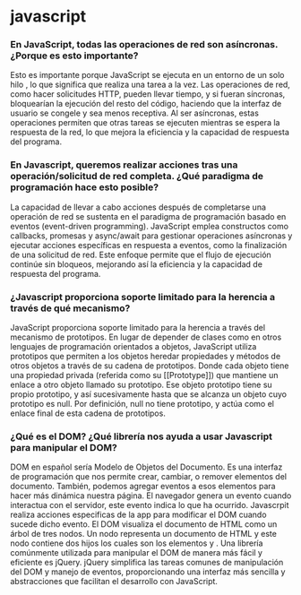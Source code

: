 # javascript

### En JavaScript, todas las operaciones de red son asíncronas. ¿Porque es esto importante?

Esto es importante porque JavaScript se ejecuta en un entorno de un solo hilo , lo que significa que realiza una tarea a la vez. 
Las operaciones de red, como hacer solicitudes HTTP, pueden llevar tiempo, y si fueran síncronas, bloquearían la ejecución del resto del código, haciendo que la interfaz de usuario se congele y sea menos receptiva. Al ser asíncronas, estas operaciones permiten que otras tareas se ejecuten mientras se espera la respuesta de la red, lo que mejora la eficiencia y la capacidad de respuesta del programa.

### En Javascript, queremos realizar acciones tras una operación/solicitud de red completa. ¿Qué paradigma de programación hace esto posible?

La capacidad de llevar a cabo acciones después de completarse una operación de red se sustenta en el paradigma de programación basado en eventos (event-driven programming). JavaScript emplea constructos como callbacks, promesas y async/await para gestionar operaciones asíncronas y ejecutar acciones específicas en respuesta a eventos, como la finalización de una solicitud de red. Este enfoque permite que el flujo de ejecución continúe sin bloqueos, mejorando así la eficiencia y la capacidad de respuesta del programa.

### ¿Javascript proporciona soporte limitado para la herencia a través de qué mecanismo?

JavaScript proporciona soporte limitado para la herencia a través del mecanismo de prototipos. En lugar de depender de clases como en otros lenguajes de programación orientados a objetos, JavaScript utiliza prototipos que permiten a los objetos heredar propiedades y métodos de otros objetos a través de su cadena de prototipos. Donde cada objeto tiene una propiedad privada (referida como su [[Prototype]]) que mantiene un enlace a otro objeto llamado su prototipo. Ese objeto prototipo tiene su propio prototipo, y así sucesivamente hasta que se alcanza un objeto cuyo prototipo es null. Por definición, null no tiene prototipo, y actúa como el enlace final de esta cadena de prototipos.

### ¿Qué es el DOM? ¿Qué librería nos ayuda a usar Javascript para manipular el DOM?
DOM en español sería Modelo de Objetos del Documento. Es una interfaz de programación que nos permite crear, cambiar, o remover elementos del documento.
También, podemos agregar eventos a esos elementos para hacer más dinámica nuestra página. El navegador genera un evento cuando interactua con el servidor, este 
evento indica lo que ha ocurrido. Javascrpit realiza acciones especificas de la app para modificar el DOM cuando sucede dicho evento. 
El DOM visualiza el documento de HTML como un árbol de tres nodos. Un nodo representa un documento de HTML y este nodo contiene dos hijos los cuales
son los elementos <head> y <body>. 
Una librería comúnmente utilizada para manipular el DOM de manera más fácil y eficiente es jQuery. jQuery simplifica las tareas comunes de manipulación del DOM y manejo de eventos, proporcionando una interfaz más sencilla y abstracciones que facilitan el desarrollo con JavaScript.




